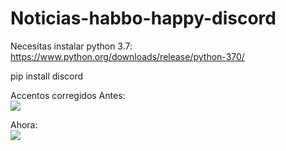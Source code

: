 # Noticias-habbo-happy-discord



Necesitas instalar python 3.7: https://www.python.org/downloads/release/python-370/


pip install discord


Accentos corregidos
Antes:
<br>
<img src="https://i.imgur.com/B1Gx7Ky.png">

Ahora:
<br>
<img src="https://i.imgur.com/7R1ibqY.png">
